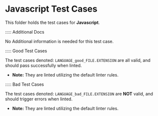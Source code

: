 # Javascript Test Cases

This folder holds the test cases for **Javascript**.

::::: Additional Docs

No Additional information is needed for this test case.

::::: Good Test Cases

The test cases denoted: `LANGUAGE_good_FILE.EXTENSION` are all valid, and should pass successfully when linted.

- **Note:** They are linted utilizing the default linter rules.

::::: Bad Test Cases

The test cases denoted: `LANGUAGE_bad_FILE.EXTENSION` are **NOT** valid, and should trigger errors when linted.

- **Note:** They are linted utilizing the default linter rules.
